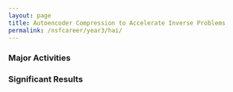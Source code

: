 ```yaml
---
layout: page
title: Autoencoder Compression to Accelerate Inverse Problems
permalink: /nsfcareer/year3/hai/
---
```


### Major Activities 


### Significant Results

